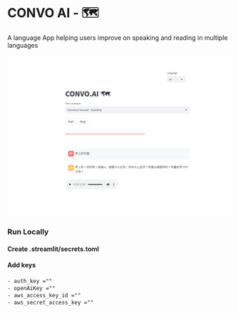 # CONVO AI - 🗺

A language App helping users improve on speaking and reading in multiple languages

![image](./public/img.PNG)

### Run Locally

#### Create .streamlit/secrets.toml

#### Add keys

```
- auth_key =""
- openAiKey =""
- aws_access_key_id =""
- aws_secret_access_key =""
```
